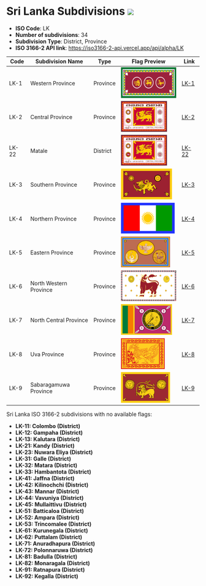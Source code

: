 # Sri Lanka Subdivisions ![](https://flagcdn.com/h40/lk.png)

- **ISO Code**: LK
- **Number of subdivisions**: 34
- **Subdivision Type**: District, Province
- **ISO 3166-2 API link**: https://iso3166-2-api.vercel.app/api/alpha/LK

| Code  | Subdivision Name         | Type | Flag Preview | Link |
|-------|--------------------------|--------------| -------------- |----------|
| LK-1 | Western Province | Province | <img src='https://raw.githubusercontent.com/amckenna41/iso3166-flag-icons/main/iso3166-2-icons/LK/LK-1.png' height='80'> | [LK-1](https://github.com/amckenna41/iso3166-flag-icons/blob/main/iso3166-2-icons/LK/LK-1.png) |
| LK-2 | Central Province | Province | <img src='https://raw.githubusercontent.com/amckenna41/iso3166-flag-icons/main/iso3166-2-icons/LK/LK-2.png' height='80'> | [LK-2](https://github.com/amckenna41/iso3166-flag-icons/blob/main/iso3166-2-icons/LK/LK-2.png) |
| LK-22 | Matale | District | <img src='https://raw.githubusercontent.com/amckenna41/iso3166-flag-icons/main/iso3166-2-icons/LK/LK-22.png' height='80'> | [LK-22](https://github.com/amckenna41/iso3166-flag-icons/blob/main/iso3166-2-icons/LK/LK-22.png) |
| LK-3 | Southern Province | Province | <img src='https://raw.githubusercontent.com/amckenna41/iso3166-flag-icons/main/iso3166-2-icons/LK/LK-3.png' height='80'> | [LK-3](https://github.com/amckenna41/iso3166-flag-icons/blob/main/iso3166-2-icons/LK/LK-3.png) |
| LK-4 | Northern Province | Province | <img src='https://raw.githubusercontent.com/amckenna41/iso3166-flag-icons/main/iso3166-2-icons/LK/LK-4.svg' height='80'> | [LK-4](https://github.com/amckenna41/iso3166-flag-icons/blob/main/iso3166-2-icons/LK/LK-4.svg) |
| LK-5 | Eastern Province | Province | <img src='https://raw.githubusercontent.com/amckenna41/iso3166-flag-icons/main/iso3166-2-icons/LK/LK-5.png' height='80'> | [LK-5](https://github.com/amckenna41/iso3166-flag-icons/blob/main/iso3166-2-icons/LK/LK-5.png) |
| LK-6 | North Western Province | Province | <img src='https://raw.githubusercontent.com/amckenna41/iso3166-flag-icons/main/iso3166-2-icons/LK/LK-6.svg' height='80'> | [LK-6](https://github.com/amckenna41/iso3166-flag-icons/blob/main/iso3166-2-icons/LK/LK-6.svg) |
| LK-7 | North Central Province | Province | <img src='https://raw.githubusercontent.com/amckenna41/iso3166-flag-icons/main/iso3166-2-icons/LK/LK-7.png' height='80'> | [LK-7](https://github.com/amckenna41/iso3166-flag-icons/blob/main/iso3166-2-icons/LK/LK-7.png) |
| LK-8 | Uva Province | Province | <img src='https://raw.githubusercontent.com/amckenna41/iso3166-flag-icons/main/iso3166-2-icons/LK/LK-8.svg' height='80'> | [LK-8](https://github.com/amckenna41/iso3166-flag-icons/blob/main/iso3166-2-icons/LK/LK-8.svg) |
| LK-9 | Sabaragamuwa Province | Province | <img src='https://raw.githubusercontent.com/amckenna41/iso3166-flag-icons/main/iso3166-2-icons/LK/LK-9.png' height='80'> | [LK-9](https://github.com/amckenna41/iso3166-flag-icons/blob/main/iso3166-2-icons/LK/LK-9.png) |

Sri Lanka ISO 3166-2 subdivisions with no available flags:

* **LK-11: Colombo (District)**
* **LK-12: Gampaha (District)**
* **LK-13: Kalutara (District)**
* **LK-21: Kandy (District)**
* **LK-23: Nuwara Eliya (District)**
* **LK-31: Galle (District)**
* **LK-32: Matara (District)**
* **LK-33: Hambantota (District)**
* **LK-41: Jaffna (District)**
* **LK-42: Kilinochchi (District)**
* **LK-43: Mannar (District)**
* **LK-44: Vavuniya (District)**
* **LK-45: Mullaittivu (District)**
* **LK-51: Batticaloa (District)**
* **LK-52: Ampara (District)**
* **LK-53: Trincomalee (District)**
* **LK-61: Kurunegala (District)**
* **LK-62: Puttalam (District)**
* **LK-71: Anuradhapura (District)**
* **LK-72: Polonnaruwa (District)**
* **LK-81: Badulla (District)**
* **LK-82: Monaragala (District)**
* **LK-91: Ratnapura (District)**
* **LK-92: Kegalla (District)**
